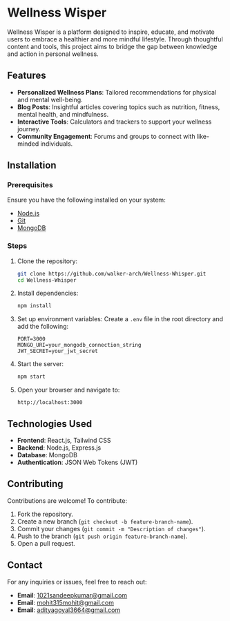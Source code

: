 # Wellness Wisper

Wellness Wisper is a platform designed to inspire, educate, and motivate users to embrace a healthier and more mindful lifestyle. Through thoughtful content and tools, this project aims to bridge the gap between knowledge and action in personal wellness.

## Features
- **Personalized Wellness Plans**: Tailored recommendations for physical and mental well-being.
- **Blog Posts**: Insightful articles covering topics such as nutrition, fitness, mental health, and mindfulness.
- **Interactive Tools**: Calculators and trackers to support your wellness journey.
- **Community Engagement**: Forums and groups to connect with like-minded individuals.

## Installation

### Prerequisites
Ensure you have the following installed on your system:
- [Node.js](https://nodejs.org/)
- [Git](https://git-scm.com/)
- [MongoDB](https://www.mongodb.com/)

### Steps
1. Clone the repository:
   ```bash
   git clone https://github.com/walker-arch/Wellness-Whisper.git
   cd Wellness-Whisper
   ```
2. Install dependencies:
   ```bash
   npm install
   ```
3. Set up environment variables:
   Create a `.env` file in the root directory and add the following:
   ```env
   PORT=3000
   MONGO_URI=your_mongodb_connection_string
   JWT_SECRET=your_jwt_secret
   ```
4. Start the server:
   ```bash
   npm start
   ```
5. Open your browser and navigate to:
   ```
   http://localhost:3000
   ```

## Technologies Used
- **Frontend**: React.js, Tailwind CSS
- **Backend**: Node.js, Express.js
- **Database**: MongoDB
- **Authentication**: JSON Web Tokens (JWT)

## Contributing
Contributions are welcome! To contribute:
1. Fork the repository.
2. Create a new branch (`git checkout -b feature-branch-name`).
3. Commit your changes (`git commit -m "Description of changes"`).
4. Push to the branch (`git push origin feature-branch-name`).
5. Open a pull request.


## Contact
For any inquiries or issues, feel free to reach out:
- **Email**: [1021sandeepkumar@gmail.com](mailto:1021sandeepkumar@gmail.com)
- **Email**: [mohit315mohit@gmail.com](mailto:mohit315mohit@gmail.com)
- **Email**: [adityagoyal3664@gmail.com](mailto:adityagoyal3664@gmail.com)
